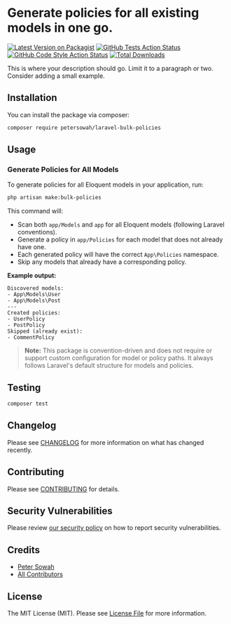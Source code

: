 # Generate policies for all existing models in one go.

[![Latest Version on Packagist](https://img.shields.io/packagist/v/petersowah/laravel-bulk-policies.svg?style=flat-square)](https://packagist.org/packages/petersowah/laravel-bulk-policies)
[![GitHub Tests Action Status](https://img.shields.io/github/actions/workflow/status/petersowah/laravel-bulk-policies/run-tests.yml?branch=main&label=tests&style=flat-square)](https://github.com/petersowah/laravel-bulk-policies/actions?query=workflow%3Arun-tests+branch%3Amain)
[![GitHub Code Style Action Status](https://img.shields.io/github/actions/workflow/status/petersowah/laravel-bulk-policies/fix-php-code-style-issues.yml?branch=main&label=code%20style&style=flat-square)](https://github.com/petersowah/laravel-bulk-policies/actions?query=workflow%3A"Fix+PHP+code+style+issues"+branch%3Amain)
[![Total Downloads](https://img.shields.io/packagist/dt/petersowah/laravel-bulk-policies.svg?style=flat-square)](https://packagist.org/packages/petersowah/laravel-bulk-policies)

This is where your description should go. Limit it to a paragraph or two. Consider adding a small example.

## Installation

You can install the package via composer:

```bash
composer require petersowah/laravel-bulk-policies
```

## Usage

### Generate Policies for All Models

To generate policies for all Eloquent models in your application, run:

```bash
php artisan make:bulk-policies
```

This command will:
- Scan both `app/Models` and `app` for all Eloquent models (following Laravel conventions).
- Generate a policy in `app/Policies` for each model that does not already have one.
- Each generated policy will have the correct `App\Policies` namespace.
- Skip any models that already have a corresponding policy.

**Example output:**
```
Discovered models:
- App\Models\User
- App\Models\Post
---
Created policies:
- UserPolicy
- PostPolicy
Skipped (already exist):
- CommentPolicy
```

> **Note:**
> This package is convention-driven and does not require or support custom configuration for model or policy paths. It always follows Laravel's default structure for models and policies.

## Testing

```bash
composer test
```

## Changelog

Please see [CHANGELOG](CHANGELOG.md) for more information on what has changed recently.

## Contributing

Please see [CONTRIBUTING](CONTRIBUTING.md) for details.

## Security Vulnerabilities

Please review [our security policy](../../security/policy) on how to report security vulnerabilities.

## Credits

- [Peter Sowah](https://github.com/petersowah)
- [All Contributors](../../contributors)

## License

The MIT License (MIT). Please see [License File](LICENSE.md) for more information.
